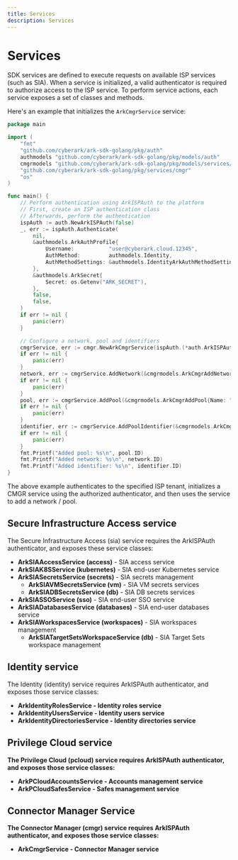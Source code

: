 ```yaml
---
title: Services
description: Services
---
```


# Services

SDK services are defined to execute requests on available ISP services (such as SIA). When a service is initialized, a valid authenticator is required to authorize access to the ISP service. To perform service actions, each service exposes a set of classes and methods.

Here's an example that initializes the `ArkCmgrService` service:

```go
package main

import (
	"fmt"
	"github.com/cyberark/ark-sdk-golang/pkg/auth"
	authmodels "github.com/cyberark/ark-sdk-golang/pkg/models/auth"
	cmgrmodels "github.com/cyberark/ark-sdk-golang/pkg/models/services/cmgr"
	"github.com/cyberark/ark-sdk-golang/pkg/services/cmgr"
	"os"
)

func main() {
	// Perform authentication using ArkISPAuth to the platform
	// First, create an ISP authentication class
	// Afterwards, perform the authentication
	ispAuth := auth.NewArkISPAuth(false)
	_, err := ispAuth.Authenticate(
		nil,
		&authmodels.ArkAuthProfile{
			Username:           "user@cyberark.cloud.12345",
			AuthMethod:         authmodels.Identity,
			AuthMethodSettings: &authmodels.IdentityArkAuthMethodSettings{},
		},
		&authmodels.ArkSecret{
			Secret: os.Getenv("ARK_SECRET"),
		},
		false,
		false,
	)
	if err != nil {
		panic(err)
	}

	// Configure a network, pool and identifiers
	cmgrService, err := cmgr.NewArkCmgrService(ispAuth.(*auth.ArkISPAuth))
	if err != nil {
		panic(err)
	}
	network, err := cmgrService.AddNetwork(&cmgrmodels.ArkCmgrAddNetwork{Name: "tlv"})
	if err != nil {
		panic(err)
	}
	pool, err := cmgrService.AddPool(&cmgrmodels.ArkCmgrAddPool{Name: "tlvpool", AssignedNetworkIDs: []string{network.ID}})
	if err != nil {
		panic(err)
	}
	identifier, err := cmgrService.AddPoolIdentifier(&cmgrmodels.ArkCmgrAddPoolSingleIdentifier{PoolID: pool.ID, Type: cmgrmodels.GeneralFQDN, Value: "mymachine.tlv.com"})
	if err != nil {
		panic(err)
	}
	fmt.Printf("Added pool: %s\n", pool.ID)
	fmt.Printf("Added network: %s\n", network.ID)
	fmt.Printf("Added identifier: %s\n", identifier.ID)
}
```

The above example authenticates to the specified ISP tenant, initializes a CMGR service using the authorized authenticator, and then uses the service to add a network / pool.

## Secure Infrastructure Access service

The Secure Infrastructure Access (sia) service requires the ArkISPAuth authenticator, and exposes these service classes:

- <b>ArkSIAAccessService (access)</b> - SIA access service
- <b>ArkSIAK8SService (kubernetes)</b> - SIA end-user Kubernetes service
- <b>ArkSIASecretsService (secrets)</b> - SIA secrets management
    - <b>ArkSIAVMSecretsService (vm)</b> - SIA VM secrets services
    - <b>ArkSIADBSecretsService (db)</b> - SIA DB secrets services
- <b>ArkSIASSOService (sso)</b> - SIA end-user SSO service
- <b>ArkSIADatabasesService (databases)</b> - SIA end-user databases service
- <b>ArkSIAWorkspacesService (workspaces)</b> - SIA workspaces management
    - <b>ArkSIATargetSetsWorkspaceService (db)</b> - SIA Target Sets workspace management


## Identity service
The Identity (identity) service requires ArkISPAuth authenticator, and exposes those service classes:
- <b>ArkIdentityRolesService - Identity roles service
- <b>ArkIdentityUsersService - Identity users service
- <b>ArkIdentityDirectoriesService - Identity directories service


## Privilege Cloud service
The Privilege Cloud (pcloud) service requires ArkISPAuth authenticator, and exposes those service classes:
- <b>ArkPCloudAccountsService</b> - Accounts management service
- <b>ArkPCloudSafesService</b> - Safes management service


## Connector Manager Service
The Connector Manager (cmgr) service requires ArkISPAuth authenticator, and exposes those service classes:
- <b>ArkCmgrService</b> - Connector Manager service
